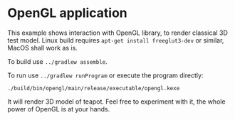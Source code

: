 # OpenGL application

This example shows interaction with OpenGL library, to render classical 3D test model. Linux build requires `apt-get install freeglut3-dev` or similar,
MacOS shall work as is.

To build use `../gradlew assemble`.

To run use `../gradlew runProgram` or execute the program directly:

    ./build/bin/opengl/main/release/executable/opengl.kexe

It will render 3D model of teapot. Feel free to experiment with it, the whole power of OpenGL
is at your hands.
